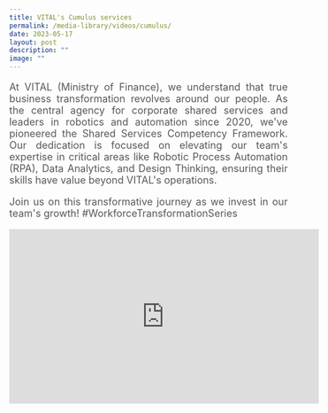 ```yaml
---
title: VITAL's Cumulus services
permalink: /media-library/videos/cumulus/
date: 2023-05-17
layout: post
description: ""
image: ""
---
```

<p style="font-size: 18px;color:#585858;text-align:justify;">
At VITAL (Ministry of Finance), we understand that true business transformation revolves around our people. As the central agency for corporate shared services and leaders in robotics and automation since 2020, we've pioneered the Shared Services Competency Framework. Our dedication is focused on elevating our team's expertise in critical areas like Robotic Process Automation (RPA), Data Analytics, and Design Thinking, ensuring their skills have value beyond VITAL's operations.
</p><p style="font-size: 18px;color:#585858;text-align:justify;">
Join us on this transformative journey as we invest in our team's growth! #WorkforceTransformationSeries</p>	<p></p>

<iframe allowfullscreen="" allow="accelerometer; autoplay; clipboard-write; encrypted-media; gyroscope; picture-in-picture; web-share" frameborder="0" title="YouTube video player" src="https://www.youtube.com/embed/lI5pQP36GQw?si=4VGiEn_RrixJEeGJ" height="315" width="560"></iframe>
	

